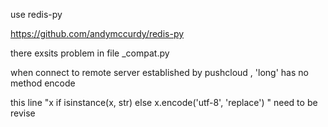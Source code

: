 use redis-py

https://github.com/andymccurdy/redis-py

there exsits problem in file _compat.py

when connect to remote server established by pushcloud , 'long' has no method encode

this line 
    "x if isinstance(x, str) else x.encode('utf-8', 'replace') "
need to be revise